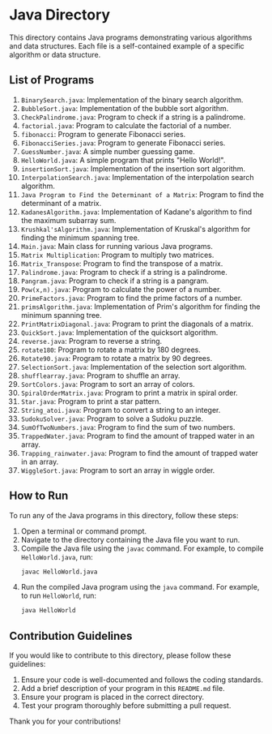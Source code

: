 # Java Directory

This directory contains Java programs demonstrating various algorithms and data structures. Each file is a self-contained example of a specific algorithm or data structure.

## List of Programs

1. `BinarySearch.java`: Implementation of the binary search algorithm.
2. `BubbleSort.java`: Implementation of the bubble sort algorithm.
3. `CheckPalindrome.java`: Program to check if a string is a palindrome.
4. `factorial.java`: Program to calculate the factorial of a number.
5. `fibonacci`: Program to generate Fibonacci series.
6. `FibonacciSeries.java`: Program to generate Fibonacci series.
7. `GuessNumber.java`: A simple number guessing game.
8. `HelloWorld.java`: A simple program that prints "Hello World!".
9. `insertionSort.java`: Implementation of the insertion sort algorithm.
10. `InterpolationSearch.java`: Implementation of the interpolation search algorithm.
11. `Java Program to Find the Determinant of a Matrix`: Program to find the determinant of a matrix.
12. `KadanesAlgorithm.java`: Implementation of Kadane's algorithm to find the maximum subarray sum.
13. `Krushkal'sAlgorithm.java`: Implementation of Kruskal's algorithm for finding the minimum spanning tree.
14. `Main.java`: Main class for running various Java programs.
15. `Matrix Multiplication`: Program to multiply two matrices.
16. `Matrix_Transpose`: Program to find the transpose of a matrix.
17. `Palindrome.java`: Program to check if a string is a palindrome.
18. `Pangram.java`: Program to check if a string is a pangram.
19. `Pow(x,n).java`: Program to calculate the power of a number.
20. `PrimeFactors.java`: Program to find the prime factors of a number.
21. `primsAlgorithm.java`: Implementation of Prim's algorithm for finding the minimum spanning tree.
22. `PrintMatrixDiagonal.java`: Program to print the diagonals of a matrix.
23. `QuickSort.java`: Implementation of the quicksort algorithm.
24. `reverse.java`: Program to reverse a string.
25. `rotate180`: Program to rotate a matrix by 180 degrees.
26. `Rotate90.java`: Program to rotate a matrix by 90 degrees.
27. `SelectionSort.java`: Implementation of the selection sort algorithm.
28. `shufflearray.java`: Program to shuffle an array.
29. `SortColors.java`: Program to sort an array of colors.
30. `SpiralOrderMatrix.java`: Program to print a matrix in spiral order.
31. `Star.java`: Program to print a star pattern.
32. `String_atoi.java`: Program to convert a string to an integer.
33. `SudokuSolver.java`: Program to solve a Sudoku puzzle.
34. `SumOfTwoNumbers.java`: Program to find the sum of two numbers.
35. `TrappedWater.java`: Program to find the amount of trapped water in an array.
36. `Trapping_rainwater.java`: Program to find the amount of trapped water in an array.
37. `WiggleSort.java`: Program to sort an array in wiggle order.

## How to Run

To run any of the Java programs in this directory, follow these steps:

1. Open a terminal or command prompt.
2. Navigate to the directory containing the Java file you want to run.
3. Compile the Java file using the `javac` command. For example, to compile `HelloWorld.java`, run:
   ```bash
   javac HelloWorld.java
   ```
4. Run the compiled Java program using the `java` command. For example, to run `HelloWorld`, run:
   ```bash
   java HelloWorld
   ```

## Contribution Guidelines

If you would like to contribute to this directory, please follow these guidelines:

1. Ensure your code is well-documented and follows the coding standards.
2. Add a brief description of your program in this `README.md` file.
3. Ensure your program is placed in the correct directory.
4. Test your program thoroughly before submitting a pull request.

Thank you for your contributions!
